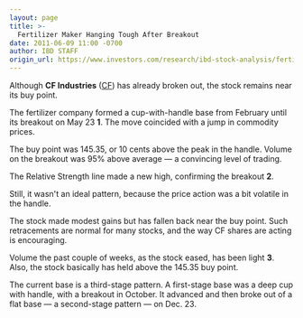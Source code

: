 ```yaml
---
layout: page
title: >-
  Fertilizer Maker Hanging Tough After Breakout
date: 2011-06-09 11:00 -0700
author: IBD STAFF
origin_url: https://www.investors.com/research/ibd-stock-analysis/fertilizer-maker-hanging-tough-after-breakout/
---
```





Although **CF Industries** ([CF](https://research.investors.com/quote.aspx?symbol=CF)) has already broken out, the stock remains near its buy point.

  

The fertilizer company formed a cup-with-handle base from February until its breakout on May 23 **1**. The move coincided with a jump in commodity prices.

  

The buy point was 145.35, or 10 cents above the peak in the handle. Volume on the breakout was 95% above average — a convincing level of trading.

  

The Relative Strength line made a new high, confirming the breakout **2**.

  

Still, it wasn't an ideal pattern, because the price action was a bit volatile in the handle.

  

The stock made modest gains but has fallen back near the buy point. Such retracements are normal for many stocks, and the way CF shares are acting is encouraging.

  

Volume the past couple of weeks, as the stock eased, has been light **3**. Also, the stock basically has held above the 145.35 buy point.

  

The current base is a third-stage pattern. A first-stage base was a deep cup with handle, with a breakout in October. It advanced and then broke out of a flat base — a second-stage pattern — on Dec. 23.




